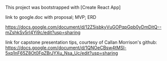 This project was bootstrapped with [Create React App]

link to google.doc with proposal; MVP; ERD

 https://docs.google.com/document/d/12Z5isbkyVuGOPqpGpb0yDmDitQ--mZshkSv5rI4Yi9c/edit?usp=sharing

 link for capstone presentation tips, courtesy of Callan Morrison's github:
 https://docs.google.com/document/d/1QNOeCBsw4tMSl-5xp1nF65Z8Ot0FqZBrJYXu_Nsa_Uc/edit?usp=sharing